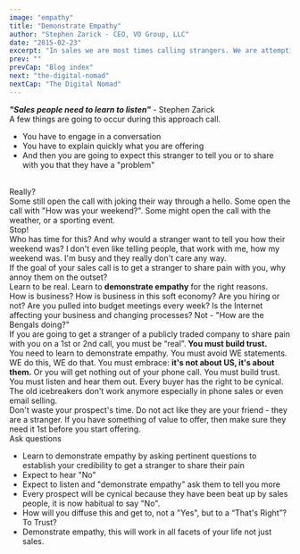 ```yaml
---
image: "empathy"
title: "Demonstrate Empathy"
author: "Stephen Zarick - CEO, VO Group, LLC"
date: "2015-02-23"
excerpt: "In sales we are most times calling strangers. We are attempting to engage this stranger to see if they are interested in our offering that might solve a problem for them."
prev: ""
prevCap: "Blog index"
next: "the-digital-nomad"
nextCap: "The Digital Nomad"
---
```


**_"Sales people need to learn to listen"_**  - Stephen Zarick
\
A few things are going to occur during this approach call.
- You have to engage in a conversation
- You have to explain quickly what you are offering
- And then you are going to expect this stranger to tell you or to share with you that they have a "problem"

\
Really?
\
Some still open the call with joking their way through a hello.
Some open the call with "How was your weekend?".
Some might open the call with the weather, or a sporting event.
\
Stop!
\
Who has time for this? And why would a stranger want to tell you how their weekend was? I don't even like telling people, that work with me, how my weekend was. I'm busy and they really don't care any way.
\
If the goal of your sales call is to get a stranger to share pain with you, why annoy them on the outset?
\
Learn to be real. Learn to **demonstrate empathy** for the right reasons.
\
How is business? How is business in this soft economy? Are you hiring or not? Are you pulled into budget meetings every week? Is the Internet affecting your business and changing processes? Not - "How are the Bengals doing?"
\
If you are going to get a stranger of a publicly traded company to share pain with you on a 1st or 2nd call, you must be “real”. **You must build trust.**
\
You need to learn to demonstrate empathy. You must avoid WE statements. WE do this, WE do that. You must embrace: **it's not about US, it's about them.** Or you will get nothing out of your phone call. You must build trust. You must listen and hear them out. Every buyer has the right to be cynical.
\
The old icebreakers don't work anymore especially in phone sales or even email selling.
\
Don't waste your prospect's time. Do not act like they are your friend - they are a stranger. If you have something of value to offer, then make sure they need it 1st before you start offering.
\
Ask questions
- Learn to demonstrate empathy by asking pertinent questions to establish your credibility to get a stranger to share their pain
- Expect to hear "No"
- Expect to listen and "demonstrate empathy" ask them to tell you more
- Every prospect will be cynical because they have been beat up by sales people, it is now habitual to say "No".
- How will you diffuse this and get to, not a "Yes", but to a “That's Right”? To Trust?
- Demonstrate empathy, this will work in all facets of your life not just sales.